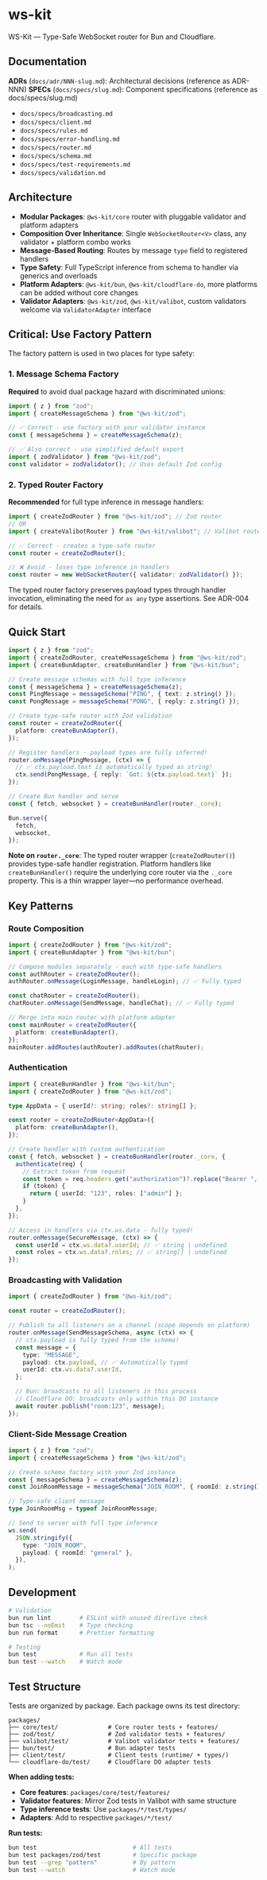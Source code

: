 # ws-kit

WS-Kit — Type-Safe WebSocket router for Bun and Cloudflare.

## Documentation

**ADRs** (`docs/adr/NNN-slug.md`): Architectural decisions (reference as ADR-NNN)
**SPECs** (`docs/specs/slug.md`): Component specifications (reference as docs/specs/slug.md)

- `docs/specs/broadcasting.md`
- `docs/specs/client.md`
- `docs/specs/rules.md`
- `docs/specs/error-handling.md`
- `docs/specs/router.md`
- `docs/specs/schema.md`
- `docs/specs/test-requirements.md`
- `docs/specs/validation.md`

## Architecture

- **Modular Packages**: `@ws-kit/core` router with pluggable validator and platform adapters
- **Composition Over Inheritance**: Single `WebSocketRouter<V>` class, any validator + platform combo works
- **Message-Based Routing**: Routes by message `type` field to registered handlers
- **Type Safety**: Full TypeScript inference from schema to handler via generics and overloads
- **Platform Adapters**: `@ws-kit/bun`, `@ws-kit/cloudflare-do`, more platforms can be added without core changes
- **Validator Adapters**: `@ws-kit/zod`, `@ws-kit/valibot`, custom validators welcome via `ValidatorAdapter` interface

## Critical: Use Factory Pattern

The factory pattern is used in two places for type safety:

### 1. Message Schema Factory

**Required** to avoid dual package hazard with discriminated unions:

```typescript
import { z } from "zod";
import { createMessageSchema } from "@ws-kit/zod";

// ✅ Correct - use factory with your validator instance
const { messageSchema } = createMessageSchema(z);

// ✅ Also correct - use simplified default export
import { zodValidator } from "@ws-kit/zod";
const validator = zodValidator(); // Uses default Zod config
```

### 2. Typed Router Factory

**Recommended** for full type inference in message handlers:

```typescript
import { createZodRouter } from "@ws-kit/zod"; // Zod router
// OR
import { createValibotRouter } from "@ws-kit/valibot"; // Valibot router

// ✅ Correct - creates a type-safe router
const router = createZodRouter();

// ❌ Avoid - loses type inference in handlers
const router = new WebSocketRouter({ validator: zodValidator() });
```

The typed router factory preserves payload types through handler invocation, eliminating the need for `as any` type assertions. See ADR-004 for details.

## Quick Start

```typescript
import { z } from "zod";
import { createZodRouter, createMessageSchema } from "@ws-kit/zod";
import { createBunAdapter, createBunHandler } from "@ws-kit/bun";

// Create message schemas with full type inference
const { messageSchema } = createMessageSchema(z);
const PingMessage = messageSchema("PING", { text: z.string() });
const PongMessage = messageSchema("PONG", { reply: z.string() });

// Create type-safe router with Zod validation
const router = createZodRouter({
  platform: createBunAdapter(),
});

// Register handlers - payload types are fully inferred!
router.onMessage(PingMessage, (ctx) => {
  // ✅ ctx.payload.text is automatically typed as string!
  ctx.send(PongMessage, { reply: `Got: ${ctx.payload.text}` });
});

// Create Bun handler and serve
const { fetch, websocket } = createBunHandler(router._core);

Bun.serve({
  fetch,
  websocket,
});
```

**Note on `router._core`**: The typed router wrapper (`createZodRouter()`) provides type-safe handler registration. Platform handlers like `createBunHandler()` require the underlying core router via the `._core` property. This is a thin wrapper layer—no performance overhead.

## Key Patterns

### Route Composition

```typescript
import { createZodRouter } from "@ws-kit/zod";
import { createBunAdapter } from "@ws-kit/bun";

// Compose modules separately - each with type-safe handlers
const authRouter = createZodRouter();
authRouter.onMessage(LoginMessage, handleLogin); // ✅ Fully typed

const chatRouter = createZodRouter();
chatRouter.onMessage(SendMessage, handleChat); // ✅ Fully typed

// Merge into main router with platform adapter
const mainRouter = createZodRouter({
  platform: createBunAdapter(),
});
mainRouter.addRoutes(authRouter).addRoutes(chatRouter);
```

### Authentication

```typescript
import { createBunHandler } from "@ws-kit/bun";
import { createZodRouter } from "@ws-kit/zod";

type AppData = { userId?: string; roles?: string[] };

const router = createZodRouter<AppData>({
  platform: createBunAdapter(),
});

// Create handler with custom authentication
const { fetch, websocket } = createBunHandler(router._core, {
  authenticate(req) {
    // Extract token from request
    const token = req.headers.get("authorization")?.replace("Bearer ", "");
    if (token) {
      return { userId: "123", roles: ["admin"] };
    }
  },
});

// Access in handlers via ctx.ws.data - fully typed!
router.onMessage(SecureMessage, (ctx) => {
  const userId = ctx.ws.data?.userId; // ✅ string | undefined
  const roles = ctx.ws.data?.roles; // ✅ string[] | undefined
});
```

### Broadcasting with Validation

```typescript
import { createZodRouter } from "@ws-kit/zod";

const router = createZodRouter();

// Publish to all listeners on a channel (scope depends on platform)
router.onMessage(SendMessageSchema, async (ctx) => {
  // ctx.payload is fully typed from the schema!
  const message = {
    type: "MESSAGE",
    payload: ctx.payload, // ✅ Automatically typed
    userId: ctx.ws.data?.userId,
  };

  // Bun: broadcasts to all listeners in this process
  // Cloudflare DO: broadcasts only within this DO instance
  await router.publish("room:123", message);
});
```

### Client-Side Message Creation

```typescript
import { z } from "zod";
import { createMessageSchema } from "@ws-kit/zod";

// Create schema factory with your Zod instance
const { messageSchema } = createMessageSchema(z);
const JoinRoomMessage = messageSchema("JOIN_ROOM", { roomId: z.string() });

// Type-safe client message
type JoinRoomMsg = typeof JoinRoomMessage;

// Send to server with full type inference
ws.send(
  JSON.stringify({
    type: "JOIN_ROOM",
    payload: { roomId: "general" },
  }),
);
```

## Development

```bash
# Validation
bun run lint        # ESLint with unused directive check
bun tsc --noEmit    # Type checking
bun run format      # Prettier formatting

# Testing
bun test            # Run all tests
bun test --watch    # Watch mode
```

## Test Structure

Tests are organized by package. Each package owns its test directory:

```
packages/
├── core/test/              # Core router tests + features/
├── zod/test/               # Zod validator tests + features/
├── valibot/test/           # Valibot validator tests + features/
├── bun/test/               # Bun adapter tests
├── client/test/            # Client tests (runtime/ + types/)
└── cloudflare-do/test/     # Cloudflare DO adapter tests
```

**When adding tests:**

- **Core features**: `packages/core/test/features/`
- **Validator features**: Mirror Zod tests in Valibot with same structure
- **Type inference tests**: Use `packages/*/test/types/`
- **Adapters**: Add to respective `packages/*/test/`

**Run tests:**

```bash
bun test                           # All tests
bun test packages/zod/test         # Specific package
bun test --grep "pattern"          # By pattern
bun test --watch                   # Watch mode
```
